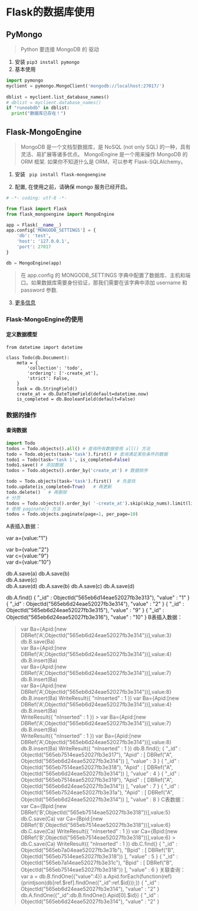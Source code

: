 # Flask的数据库使用

## PyMongo
> Python 要连接 MongoDB 的 驱动

1. 安装 `pip3 install pymongo`
2. 基本使用
```python
import pymongo
myclient = pymongo.MongoClient('mongodb://localhost:27017/')
 
dblist = myclient.list_database_names()
# dblist = myclient.database_names() 
if "runoobdb" in dblist:
  print("数据库已存在！")
```


## Flask-MongoEngine

> MongoDB 是一个文档型数据库，是 NoSQL (not only SQL) 的一种，具有灵活、易扩展等诸多优点。
  MongoEngine 是一个用来操作 MongoDB 的 ORM 框架. 如果你不知道什么是 ORM，可以参考 Flask-SQLAlchemy。
  
1. 安装 ` pip install flask-mongoengine`

2. 配置, 在使用之前，请确保 mongo 服务已经开启。
```python
# -*- coding: utf-8 -*-

from flask import Flask
from flask_mongoengine import MongoEngine

app = Flask(__name__)
app.config['MONGODB_SETTINGS'] = {
    'db': 'test',
    'host': '127.0.0.1',
    'port': 27017
}

db = MongoEngine(app)
```

> 在 app.config 的 MONGODB_SETTINGS 字典中配置了数据库、主机和端口。如果数据库需要身份验证，那我们需要在该字典中添加 username 和 password 参数.

3. [更多信息](https://flask-mongoengine.readthedocs.io/en/latest/)

### Flask-MongoEngine的使用

#### 定义数据模型
```
from datetime import datetime

class Todo(db.Document):
    meta = {
        'collection': 'todo',
        'ordering': ['-create_at'],
        'strict': False,
    }
    task = db.StringField()
    create_at = db.DateTimeField(default=datetime.now)
    is_completed = db.BooleanField(default=False)
```

### 数据的操作

#### 查询数据

```python
import Todo
todos = Todo.objects().all() # 查询所有数据使用 all() 方法
todo = Todo.objects(task='task').first() # 查询满足某些条件的数据
todo1 = Todo(task='task 1', is_completed=False)
todo1.save() # 添加数据
todos = Todo.objects().order_by('create_at') # 数据排序

todo = Todo.objects(task='task').first()  # 先查找
todo.update(is_completed=True)   # 再更新
todo.delete()   # 再删除
# 分页
todos = Todo.objects().order_by( '-create_at').skip(skip_nums).limit(limit)
# 使用 paginate() 方法
todos = Todo.objects.paginate(page=1, per_page=10)
```

A表插入数据：

var a={value:"1"}

var b={value:"2"}    
var c={value:"9"}    
var d={value:"10"}  

db.A.save(a)
db.A.save(b)         
db.A.save(c)    
db.A.save(d) 
db.A.save(b)
db.A.save(c)
db.A.save(d)

db.A.find() { "_id" : ObjectId("565eb6d14eae52027fb3e313"), "value" : "1" } { "_id" : ObjectId("565eb6d24eae52027fb3e314"), "value" : "2" } { "_id" : ObjectId("565eb6d24eae52027fb3e315"), "value" : "9" } { "_id" : ObjectId("565eb6d24eae52027fb3e316"), "value" : "10" } 
B表插入数据： 
> var Ba={Apid:[new DBRef('A',ObjectId("565eb6d24eae52027fb3e314"))],value:3}                         
> db.B.save(Ba)   
var Ba={Apid:[new DBRef('A',ObjectId("565eb6d24eae52027fb3e314"))],value:4}   
db.B.insert(Ba)                                                               
var Ba={Apid:[new DBRef('A',ObjectId("565eb6d24eae52027fb3e314"))],value:7}   
db.B.insert(Ba)                                                               
var Ba={Apid:[new DBRef('A',ObjectId("565eb6d24eae52027fb3e314"))],value:8}   
db.B.insert(Ba) WriteResult({ "nInserted" : 1 }) 
> var Ba={Apid:[new DBRef('A',ObjectId("565eb6d24eae52027fb3e314"))],value:4}   
> db.B.insert(Ba)                                                               
WriteResult({ "nInserted" : 1 }) > var Ba={Apid:[new DBRef('A',ObjectId("565eb6d24eae52027fb3e314"))],value:7}   
> db.B.insert(Ba)                                                               
WriteResult({ "nInserted" : 1 }) 
> var Ba={Apid:[new DBRef('A',ObjectId("565eb6d24eae52027fb3e314"))],value:8}   
> db.B.insert(Ba)  WriteResult({ "nInserted" : 1 }) 
> db.B.find(); { "_id" : ObjectId("565eb7514eae52027fb3e317"), "Apid" : [ DBRef("A", ObjectId("565eb6d24eae52027fb3e314")) ], "value" : 3 } { "_id" : ObjectId("565eb7514eae52027fb3e318"), "Apid" : [ DBRef("A", ObjectId("565eb6d24eae52027fb3e314")) ], "value" : 4 } { "_id" : ObjectId("565eb7514eae52027fb3e319"), "Apid" : [ DBRef("A", ObjectId("565eb6d24eae52027fb3e314")) ], "value" : 7 } { "_id" : ObjectId("565eb7524eae52027fb3e31a"), "Apid" : [ DBRef("A", ObjectId("565eb6d24eae52027fb3e314")) ], "value" : 8 } C表数据： 
> var Ca={Bpid:[new DBRef('B',ObjectId("565eb7514eae52027fb3e318"))],value:5}                         
> db.C.save(Ca)                                                                 var Ca={Bpid:[new DBRef('B',ObjectId("565eb7514eae52027fb3e318"))],value:6}   db.C.save(Ca) WriteResult({ "nInserted" : 1 }) 
> var Ca={Bpid:[new DBRef('B',ObjectId("565eb7514eae52027fb3e318"))],value:6}   > db.C.save(Ca)  WriteResult({ "nInserted" : 1 }) 
> db.C.find() { "_id" : ObjectId("565eb7a04eae52027fb3e31b"), "Bpid" : [ DBRef("B", ObjectId("565eb7514eae52027fb3e318")) ], "value" : 5 } { "_id" : ObjectId("565eb7a14eae52027fb3e31c"), "Bpid" : [ DBRef("B", ObjectId("565eb7514eae52027fb3e318")) ], "value" : 6 } 关联查询： 
> var a = db.B.findOne({"value":4}) 
> a.Apid.forEach(function(ref){printjson(db[ref.$ref].findOne({"_id":ref.$id}));}) { "_id" : ObjectId("565eb6d24eae52027fb3e314"), "value" : "2" } 
> db.A.findOne({"_id":db.B.findOne().Apid[0].$id}) { "_id" : ObjectId("565eb6d24eae52027fb3e314"), "value" : "2" } 

